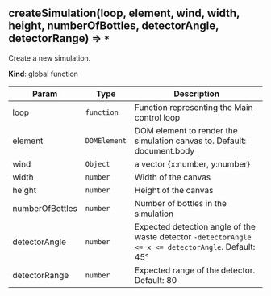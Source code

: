 <a name="createSimulation"></a>

## createSimulation(loop, element, wind, width, height, numberOfBottles, detectorAngle, detectorRange) ⇒ <code>\*</code>
Create a new simulation.

**Kind**: global function  

| Param | Type | Description |
| --- | --- | --- |
| loop | <code>function</code> | Function representing the Main control loop |
| element | <code>DOMElement</code> | DOM element to render the simulation canvas to. Default: document.body |
| wind | <code>Object</code> | a vector {x:number, y:number} |
| width | <code>number</code> | Width of the canvas |
| height | <code>number</code> | Height of the canvas |
| numberOfBottles | <code>number</code> | Number of bottles in the simulation |
| detectorAngle | <code>number</code> | Expected detection angle of the waste detector <code>-detectorAngle  <= x <= detectorAngle</code>. Default: 45° |
| detectorRange | <code>number</code> | Expected range of the detector. Default: 80 |

